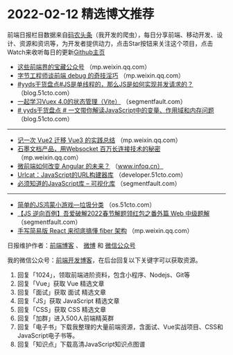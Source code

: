 # 2022-02-12 精选博文推荐

前端日报栏目数据来自[码农头条](https://toutiao.qdkfweb.cn/)（我开发的爬虫），每日分享前端、移动开发、设计、资源和资讯等，为开发者提供动力，点击Star按钮来关注这个项目，点击Watch来收听每日的更新[Github主页](https://github.com/kujian/frontendDaily)
* [这些前端界的宝藏公众号](https://mp.weixin.qq.com/s?__biz=MzkwODIwMDY2OQ==&mid=2247492555&idx=1&sn=c5275ddc0d749f605b39da0b5097be9b) （mp.weixin.qq.com）
* [字节工程师谈前端 debug 的奇技淫巧](https://mp.weixin.qq.com/s?__biz=MzI1MzYzMjE0MQ==&mid=2247491603&idx=1&sn=9585f60af87400e76043ebf17dbd7b54) （mp.weixin.qq.com）
* [#yyds干货盘点#JS是单线程的，那么JS是如何实现并发请求的？](https://blog.51cto.com/u_13162410/4998605) （blog.51cto.com）
* [一起学习Vuex 4.0的状态管理（Vite）](https://segmentfault.com/a/1190000041393110) （segmentfault.com）
* [# yyds干货盘点 # 一文带你解读​JavaScript中的变量、作用域和内存问题](https://blog.51cto.com/u_13389043/4998598) （blog.51cto.com）

***
* [记一次 Vue2 迁移 Vue3 的实践总结](https://mp.weixin.qq.com/s?__biz=MzkxNTIwMzU5OQ==&mid=2247491306&idx=1&sn=f8f8be26c02d9a565d27dbb43e48b9fa) （mp.weixin.qq.com）
* [石墨文档产品，用Websocket 百万长连接技术的秘密](https://mp.weixin.qq.com/s?__biz=MzU2NDc4MjE2Ng==&mid=2247492162&idx=1&sn=d3615d20b29e90404194ff71a70a1ddd) （mp.weixin.qq.com）
* [微前端如何改变 Angular 的未来？](https://www.infoq.cn/article/jiV1CEsGIJyuDeLhmUti) （www.infoq.cn）
* [Urlcat：JavaScript的URL构建器库](https://developer.51cto.com/article/701192.html) （developer.51cto.com）
* [必须知道的JavaScript库 &#8211; 可视化库](https://segmentfault.com/a/1190000041390654) （segmentfault.com）

***
* [简单的JS鸿蒙小游戏—垃圾分类](https://os.51cto.com/article/701160.html) （os.51cto.com）
* [【JS 逆向百例】吾爱破解2022春节解题领红包之番外篇 Web 中级题解](https://segmentfault.com/a/1190000041390074) （segmentfault.com）
* [手写简易版 React 来彻底搞懂 fiber 架构](https://mp.weixin.qq.com/s?__biz=Mzg3OTYzMDkzMg==&mid=2247488140&idx=1&sn=8740d01bd4ebfcd676ec0d40936345b6) （mp.weixin.qq.com）

日报维护作者：[前端博客](https://qdkfweb.cn/) 、 [微博](http://weibo.com/kujian) 和 [微信公众号](https://open.weixin.qq.com/qr/code?username=caibaojian_com)

我的微信公众号：[前端开发博客](https://open.weixin.qq.com/qr/code?username=caibaojian_com)，在后台回复以下关键字可以获取资源。

1. 回复「1024」，领取前端进阶资料，包含小程序、Nodejs、Git等
2. 回复「Vue」获取 Vue 精选文章
3. 回复「面试」获取 面试 精选文章
4. 回复「JS」获取 JavaScript 精选文章
5. 回复「CSS」获取 CSS 精选文章
6. 回复「加群」进入500人前端精英群
7. 回复「电子书」下载我整理的大量前端资源，含面试、Vue实战项目、CSS和JavaScript电子书等。
8. 回复「知识点」下载高清JavaScript知识点图谱